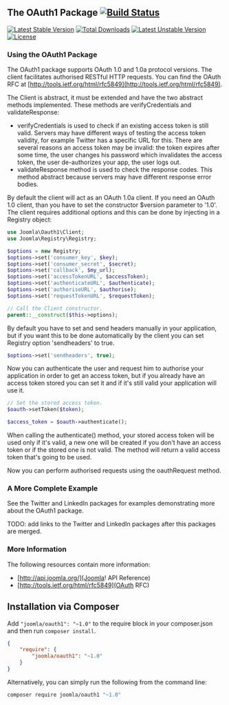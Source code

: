## The OAuth1 Package [![Build Status](https://ci.joomla.org/api/badges/joomla-framework/oauth2/status.svg)](https://ci.joomla.org/joomla-framework/oauth1)

[![Latest Stable Version](https://poser.pugx.org/joomla/oauth1/v/stable)](https://packagist.org/packages/joomla/oauth1)
[![Total Downloads](https://poser.pugx.org/joomla/oauth1/downloads)](https://packagist.org/packages/joomla/oauth1)
[![Latest Unstable Version](https://poser.pugx.org/joomla/oauth1/v/unstable)](https://packagist.org/packages/joomla/oauth1)
[![License](https://poser.pugx.org/joomla/oauth1/license)](https://packagist.org/packages/joomla/oauth1)

### Using the OAuth1 Package

The OAuth1 package supports OAuth 1.0 and 1.0a protocol versions. The client facilitates authorised RESTful HTTP requests. You can find the OAuth RFC at [http://tools.ietf.org/html/rfc5849](http://tools.ietf.org/html/rfc5849).

The Client is abstract, it must be extended and have the two abstract methods implemented. These methods are verifyCredentials and validateResponse:
* verifyCredentials is used to check if an existing access token is still valid. Servers may have different ways of testing the access token validity, for example Twitter has a specific URL for this. There are several reasons an access token may be invalid: the token expires after some time, the user changes his password which invalidates the access token, the user de-authorizes your app, the user logs out.
* validateResponse method is used to check the response codes. This method abstract because servers may have different response error bodies.

By default the client will act as an OAuth 1.0a client. If you need an OAuth 1.0 client, than you have to set the constructor $version parameter to '1.0'. The client requires additional options and this can be done by injecting in a Registry object:

```php
use Joomla\Oauth1\Client;
use Joomla\Registry\Registry;

$options = new Registry;
$options->set('consumer_key', $key);
$options->set('consumer_secret', $secret);
$options->set('callback', $my_url);
$options->set('accessTokenURL', $accessToken);
$options->set('authenticateURL', $authenticate);
$options->set('authoriseURL', $authorise);
$options->set('requestTokenURL', $requestToken);

// Call the Client constructor.
parent::__construct($this->options);
```

By default you have to set and send headers manually in your application, but if you want this to be done automatically by the client you can set Registry option 'sendheaders' to true.

```php
$options->set('sendheaders', true);
```

Now you can authenticate the user and request him to authorise your application in order to get an access token, but if you already have an access token stored you can set it and if it's still valid your application will use it.

```php
// Set the stored access token.
$oauth->setToken($token);

$access_token = $oauth->authenticate();
```

When calling the authenticate() method, your stored access token will be used only if it's valid, a new one will be created if you don't have an access token or if the stored one is not valid. The method will return a valid access token that's going to be used.

Now you can perform authorised requests using the oauthRequest method.

### A More Complete Example

See the Twitter and LinkedIn packages for examples demonstrating more about the OAuth1 package.

TODO: add links to the Twitter and LinkedIn packages after this packages are merged.

### More Information
The following resources contain more information:
* [http://api.joomla.org/](Joomla! API Reference)
* [http://tools.ietf.org/html/rfc5849](OAuth RFC)


## Installation via Composer

Add `"joomla/oauth1": "~1.0"` to the require block in your composer.json and then run `composer install`.

```json
{
	"require": {
		"joomla/oauth1": "~1.0"
	}
}
```

Alternatively, you can simply run the following from the command line:

```sh
composer require joomla/oauth1 "~1.0"
```
